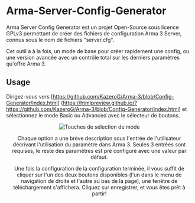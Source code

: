 # Arma-Server-Config-Generator

Arma Server Config Generator est un projet Open-Source sous licence GPLv3 permettant de créer des fichiers de configuration Arma 3 Server, connus sous le nom de fichiers "server.cfg".

Cet outil a à la fois, un mode de base pour créer rapidement une config, ou une version avancée avec un contrôle total sur les derniers paramètres qu'offre Arma 3.

## Usage

Dirigez-vous vers [https://github.com/KazeroG/Arma-3/blob/Config-Generator/index.html] (https://htmlpreview.github.io/?https://github.com/KazeroG/Arma-3/blob/Config-Generator/index.html) et sélectionnez le mode Basic ou Advanced avec le sélecteur de boutons.

<div style = "text-align: center;">
<img src = "https://i.imgur.com/pJfh01S.jpg" alt = "Touches de sélection de mode">
</ div>

Chaque option a une brève description sous l'entrée de l'utilisateur décrivant l'utilisation du paramètre dans Arma 3. Seules 3 entrées sont requises, le reste des paramètres est pré configuré avec une valeur par défaut.

Une fois la configuration de la configuration terminée, il vous suffit de cliquer sur l'un des deux boutons disponibles (l'un dans le menu de navigation de droite et l'autre au bas de la page), une fenêtre de téléchargement s'affichera. Cliquez sur enregistrer, et vous êtes prêt à partir!



